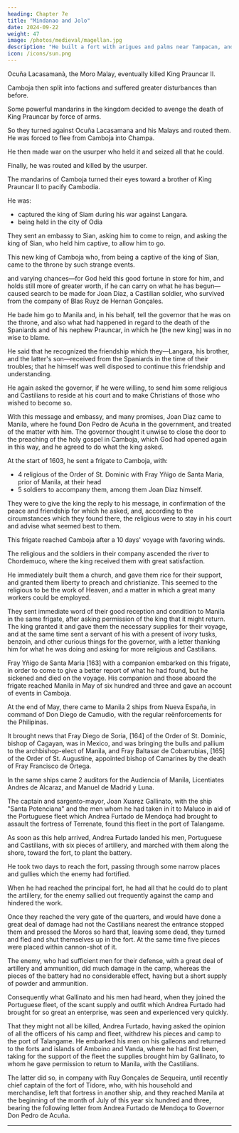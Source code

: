 ```yaml
---
heading: Chapter 7e
title: "Mindanao and Jolo"
date: 2024-09-22
weight: 47
image: /photos/medieval/magellan.jpg
description: "He built a fort with arigues and palms near Tampacan, and founded a Spanish settlement which he named Murcia"
icon: /icons/sun.png
---
```



Ocuña Lacasamanà, the Moro Malay, eventually killed King Prauncar II. 

 <!-- with the help of the mandarins of Camboja who sided with him, and of the stepmother of , had killed and put an end to Bias Ruyz de Hernan Gonçales and Diego Belloso, and the Castilians, Portuguese, and Japanese on their side who were in the kingdom, his boldness went so far that he even killed the king himself, whereby  -->

Camboja then split into factions and suffered greater disturbances than before.

 <!-- God permitted this for His just judgments, and because Prauncar did not deserve to enjoy the good fortune which he had had in being placed on his father's throne, since he lost it at the same time that he did his life.  -->

<!-- Nor did Bias Ruiz de Hernan Gonzales and Diego Belloso, and their companions, deserve the fruit and labor of their expeditions and victories, since they were converted into disastrous and cruel death at the time when they seemed most secure and certain, for perchance their pretensions and claims were not so well adjusted to the obligations of conscience as they ought to have been. But God did not wish the Moro Malay to remain unpunished. -->

<!-- When this Malay thought that he was going to get the better part of the kingdom of Camboja, because he had killed the Castilians and Portuguese, their captains, and the legitimate and natural king himself who favored them, he was more mistaken than he thought, because the disorders and uprisings in the provinces gave opportunity for  -->

Some powerful mandarins in the kingdom decided to avenge the death of King Prauncar by force of arms.

So they turned against Ocuña Lacasamana and his Malays and routed them. He was forced to flee from Camboja into Champa. 

He then made war on the usurper who held it and seized all that he could.

<!-- This also did not turn out well for him, for, although he brought war into Champa, and all the disturbances which it brings, and caused the usurper and his men a great deal of trouble, at last  -->

Finally, he was routed and killed by the usurper.

<!-- Seeing themselves rid of the Malay, but finding that the kingdom was still disturbed, as he had left it, and without a male descendant in the line of Prauncar Langara, who died in Laos,  -->

The mandarins of Camboja turned their eyes toward a brother of King Prauncar II to pacify Cambodia.

He was:
- captured the king of Siam during his war against Langara.
- being held in the city of Odia

<!-- as they thought that he had the best right to the kingdom of Camboja, by legitimate succession, and that it would be more easily pacified in his presence.  -->

They sent an embassy to Sian, asking him to come to reign, and asking the king of Sian, who held him captive, to allow him to go. 

<!-- The king thought well of it, and, with certain provisions and conditions which he made with his prisoner, gave him his liberty and six thousand fighting men to serve and accompany him. With these he came immediately to Camboja and was readily received in Sistor and other provinces, and placed on the throne, and from those provinces he went on pacifying and reducing the more distant ones. -->

This new king of Camboja who, from being a captive of the king of Sian, came to the throne by such strange events.

and varying chances—for God held this good fortune in store for him, and holds still more of greater worth, if he can carry on what he has begun—caused search to be made for Joan Diaz, a Castilian soldier, who survived from the company of Blas Ruyz de Hernan Gonçales.

He bade him go to Manila and, in his behalf, tell the governor that he was on the throne, and also what had happened in regard to the death of the Spaniards and of his nephew Prauncar, in which he [the new king] was in no wise to blame.

He said that he recognized the friendship which they—Langara, his brother, and the latter's son—received from the Spaniards in the time of their troubles; that he himself was well disposed to continue this friendship and understanding.

He again asked the governor, if he were willing, to send him some religious and Castilians to reside at his court and to make Christians of those who wished to become so.

With this message and embassy, and many promises, Joan Diaz came to Manila, where he found Don Pedro de Acuña in the government, and treated of the matter with him. The governor thought it unwise to close the door to the preaching of the holy gospel in Camboja, which God had opened again in this way, and he agreed to do what the king asked.

At the start of 1603, he sent a frigate to Camboja, with:
- 4 religious of the Order of St. Dominic with Fray Yñigo de Santa Maria, prior of Manila, at their head
- 5 soldiers to accompany them, among them Joan Diaz himself.

They were to give the king the reply to his message, in confirmation of the peace and friendship for which he asked, and, according to the circumstances which they found there, the religious were to stay in his court and advise what seemed best to them.

This frigate reached Camboja after a 10 days' voyage with favoring winds.

The religious and the soldiers in their company ascended the river to Chordemuco, where the king received them with great satisfaction.

He immediately built them a church, and gave them rice for their support, and granted them liberty to preach and christianize. This seemed to the religious to be the work of Heaven, and a matter in which a great many workers could be employed.

They sent immediate word of their good reception and condition to Manila in the same frigate, after asking permission of the king that it might return. The king granted it and gave them the necessary supplies for their voyage, and at the same time sent a servant of his with a present of ivory tusks, benzoin, and other curious things for the governor, with a letter thanking him for what he was doing and asking for more religious and Castilians.

Fray Yñigo de Santa Maria [163] with a companion embarked on this frigate, in order to come to give a better report of what he had found, but he sickened and died on the voyage. His companion and those aboard the frigate reached Manila in May of six hundred and three and gave an account of events in Camboja.

At the end of May, there came to Manila 2 ships from Nueva España, in command of Don Diego de Camudio, with the regular reënforcements for the Philipinas.

It brought news that Fray Diego de Soria, [164] of the Order of St. Dominic, bishop of Cagayan, was in Mexico, and was bringing the bulls and pallium to the archbishop-elect of Manila, and Fray Baltasar de Cobarrubias, [165] of the Order of St. Augustine, appointed bishop of Camarines by the death of Fray Francisco de Ortega. 

In the same ships came 2 auditors for the Audiencia of Manila, Licentiates Andres de Alcaraz, and Manuel de Madrid y Luna.

The captain and sargento-mayor, Joan Xuarez Gallinato, with the ship "Santa Potenciana" and the men whom he had taken in it to Maluco in aid of the Portuguese fleet which Andrea Furtado de Mendoça had brought to assault the fortress of Terrenate, found this fleet in the port of Talangame.

As soon as this help arrived, Andrea Furtado landed his men, Portuguese and Castilians, with six pieces of artillery, and marched with them along the shore, toward the fort, to plant the battery. 

He took two days to reach the fort, passing through some narrow places and gullies which the enemy had fortified.

When he had reached the principal fort, he had all that he could do to plant the artillery, for the enemy sallied out frequently against the camp and hindered the work. 

Once they reached the very gate of the quarters, and would have done a great deal of damage had not the Castilians nearest the entrance stopped them and pressed the Moros so hard that, leaving some dead, they turned and fled and shut themselves up in the fort. At the same time five pieces were placed within cannon-shot of it. 

The enemy, who had sufficient men for their defense, with a great deal of artillery and ammunition, did much damage in the camp, whereas the pieces of the battery had no considerable effect, having but a short supply of powder and ammunition.

Consequently what Gallinato and his men had heard, when they joined the Portuguese fleet, of the scant supply and outfit which Andrea Furtado had brought for so great an enterprise, was seen and experienced very quickly. 

That they might not all be killed, Andrea Furtado, having asked the opinion of all the officers of his camp and fleet, withdrew his pieces and camp to the port of Talangame. He embarked his men on his galleons and returned to the forts and islands of Amboino and Vanda, where he had first been, taking for the support of the fleet the supplies brought him by Gallinato, to whom he gave permission to return to Manila, with the Castilians.

The latter did so, in company with Ruy Gonçales de Sequeira, until recently chief captain of the fort of Tidore, who, with his household and merchandise, left that fortress in another ship, and they reached Manila at the beginning of the month of July of this year six hundred and three, bearing the following letter from Andrea Furtado de Mendoça to Governor Don Pedro de Acuña.

* * * * *

